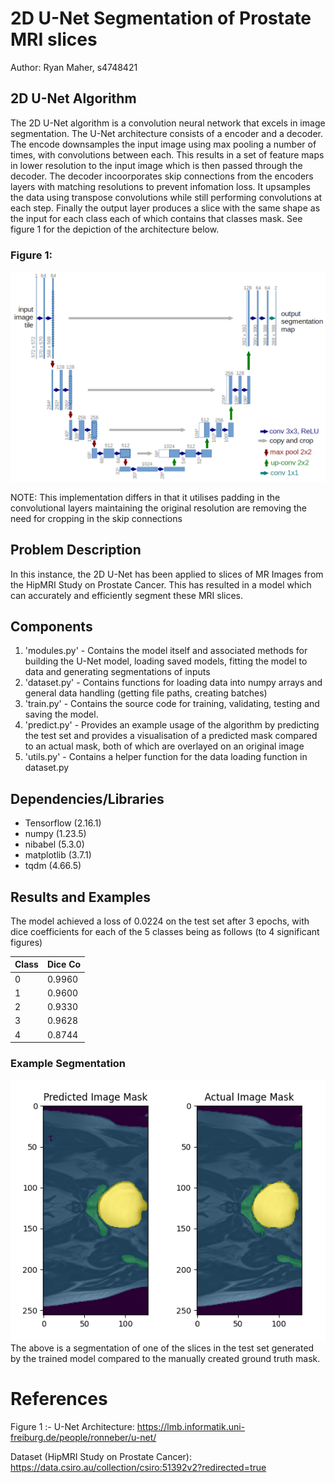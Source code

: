 # 2D U-Net Segmentation of Prostate MRI slices
Author: Ryan Maher, s4748421

## 2D U-Net Algorithm
The 2D U-Net algorithm is a convolution neural network that excels in image segmentation. The U-Net architecture consists of a encoder and a decoder. The encode downsamples the input image using max pooling a number of times, with convolutions between each. This results in a set of feature maps in lower resolution to the input image which is then passed through the decoder. The decoder incoorporates skip connections from the encoders layers with matching resolutions to prevent infomation loss. It upsamples the data using transpose convolutions while still performing convolutions at each step. Finally the output layer produces a slice with the same shape as the input for each class each of which contains that classes mask. See figure 1 for the depiction of the architecture below.

### Figure 1:
![alt text](imgs/u-net-architecture.png)

NOTE: This implementation differs in that it utilises padding in the convolutional layers maintaining the original resolution are removing the need for cropping in the skip connections

## Problem Description
In this instance, the 2D U-Net has been applied to slices of MR Images from the HipMRI Study on Prostate Cancer. This has resulted in a model which can accurately and efficiently segment these MRI slices.

## Components
1. 'modules.py' - Contains the model itself and associated methods for building the U-Net model, loading saved models, fitting the model to data and generating segmentations of inputs
2. 'dataset.py' - Contains functions for loading data into numpy arrays and general data handling (getting file paths, creating batches)
3. 'train.py' - Contains the source code for training, validating, testing and saving the model.
4. 'predict.py' - Provides an example usage of the algorithm by predicting the test set and provides a visualisation of a predicted mask compared to an actual mask, both of which are overlayed on an original image
5. 'utils.py' - Contains a helper function for the data loading function in dataset.py

## Dependencies/Libraries
- Tensorflow (2.16.1)
- numpy (1.23.5)
- nibabel (5.3.0)
- matplotlib (3.7.1)
- tqdm (4.66.5)

## Results and Examples
The model achieved a loss of 0.0224 on the test set after 3 epochs, with dice coefficients for each of the 5 classes being as follows (to 4 significant figures)

|Class | Dice Co |
|------|---------|
| 0    | 0.9960  |
| 1    | 0.9600  |
| 2    | 0.9330  |
| 3    | 0.9628  |
| 4    | 0.8744  |

### Example Segmentation
![alt text](imgs/ExampleMask.png)
The above is a segmentation of one of the slices in the test set generated by the trained model compared to the manually created ground truth mask. 

# References
Figure 1 :- U-Net Architecture: https://lmb.informatik.uni-freiburg.de/people/ronneber/u-net/ 

Dataset (HipMRI Study on Prostate Cancer): https://data.csiro.au/collection/csiro:51392v2?redirected=true  